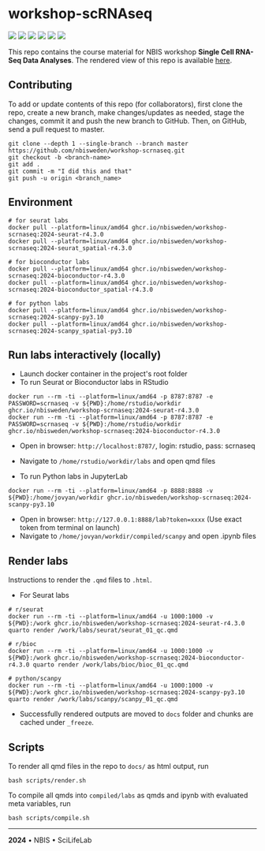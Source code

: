 # workshop-scRNAseq

![](https://github.com/NBISweden/workshop-scRNAseq/actions/workflows/docker-publish-seurat.yaml/badge.svg) ![](https://github.com/NBISweden/workshop-scRNAseq/actions/workflows/docker-publish-bioconductor.yaml/badge.svg) ![](https://github.com/NBISweden/workshop-scRNAseq/actions/workflows/docker-publish-scanpy.yaml/badge.svg) ![](https://github.com/NBISweden/workshop-scRNAseq/actions/workflows/docker-publish-seurat-spatial.yaml/badge.svg) ![](https://github.com/NBISweden/workshop-scRNAseq/actions/workflows/docker-publish-bioconductor-spatial.yaml/badge.svg) ![](https://github.com/NBISweden/workshop-scRNAseq/actions/workflows/docker-publish-scanpy-spatial.yaml/badge.svg)

This repo contains the course material for NBIS workshop **Single Cell RNA-Seq Data Analyses**. The rendered view of this repo is available [here](https://nbisweden.github.io/workshop-scRNAseq/).

## Contributing

To add or update contents of this repo (for collaborators), first clone the repo, create a new branch, make changes/updates as needed, stage the changes, commit it and push the new branch to GitHub. Then, on GitHub, send a pull request to master.

```
git clone --depth 1 --single-branch --branch master https://github.com/nbisweden/workshop-scrnaseq.git
git checkout -b <branch-name>
git add .
git commit -m "I did this and that"
git push -u origin <branch_name>
```

## Environment

```
# for seurat labs
docker pull --platform=linux/amd64 ghcr.io/nbisweden/workshop-scrnaseq:2024-seurat-r4.3.0
docker pull --platform=linux/amd64 ghcr.io/nbisweden/workshop-scrnaseq:2024-seurat_spatial-r4.3.0

# for bioconductor labs
docker pull --platform=linux/amd64 ghcr.io/nbisweden/workshop-scrnaseq:2024-bioconductor-r4.3.0
docker pull --platform=linux/amd64 ghcr.io/nbisweden/workshop-scrnaseq:2024-bioconductor_spatial-r4.3.0

# for python labs
docker pull --platform=linux/amd64 ghcr.io/nbisweden/workshop-scrnaseq:2024-scanpy-py3.10
docker pull --platform=linux/amd64 ghcr.io/nbisweden/workshop-scrnaseq:2024-scanpy_spatial-py3.10
```

## Run labs interactively (locally)

- Launch docker container in the project's root folder
- To run Seurat or Bioconductor labs in RStudio

```
docker run --rm -ti --platform=linux/amd64 -p 8787:8787 -e PASSWORD=scrnaseq -v ${PWD}:/home/rstudio/workdir ghcr.io/nbisweden/workshop-scrnaseq:2024-seurat-r4.3.0
docker run --rm -ti --platform=linux/amd64 -p 8787:8787 -e PASSWORD=scrnaseq -v ${PWD}:/home/rstudio/workdir ghcr.io/nbisweden/workshop-scrnaseq:2024-bioconductor-r4.3.0
```

- Open in browser: `http://localhost:8787/`, login: rstudio, pass: scrnaseq
- Navigate to `/home/rstudio/workdir/labs` and open qmd files

- To run Python labs in JupyterLab

```
docker run --rm -ti --platform=linux/amd64 -p 8888:8888 -v ${PWD}:/home/jovyan/workdir ghcr.io/nbisweden/workshop-scrnaseq:2024-scanpy-py3.10
```

- Open in browser: `http://127.0.0.1:8888/lab?token=xxxx` (Use exact token from terminal on launch)
- Navigate to `/home/jovyan/workdir/compiled/scanpy` and open .ipynb files

## Render labs

Instructions to render the `.qmd` files to `.html`.

- For Seurat labs

```
# r/seurat
docker run --rm -ti --platform=linux/amd64 -u 1000:1000 -v ${PWD}:/work ghcr.io/nbisweden/workshop-scrnaseq:2024-seurat-r4.3.0 quarto render /work/labs/seurat/seurat_01_qc.qmd

# r/bioc
docker run --rm -ti --platform=linux/amd64 -u 1000:1000 -v ${PWD}:/work ghcr.io/nbisweden/workshop-scrnaseq:2024-bioconductor-r4.3.0 quarto render /work/labs/bioc/bioc_01_qc.qmd

# python/scanpy
docker run --rm -ti --platform=linux/amd64 -u 1000:1000 -v ${PWD}:/work ghcr.io/nbisweden/workshop-scrnaseq:2024-scanpy-py3.10 quarto render /work/labs/scanpy/scanpy_01_qc.qmd
```

- Successfully rendered outputs are moved to `docs` folder and chunks are cached under `_freeze`.

## Scripts

To render all qmd files in the repo to `docs/` as html output, run

```
bash scripts/render.sh
```

To compile all qmds into `compiled/labs` as qmds and ipynb with evaluated meta variables, run

```
bash scripts/compile.sh
```

---

**2024** • NBIS • SciLifeLab
